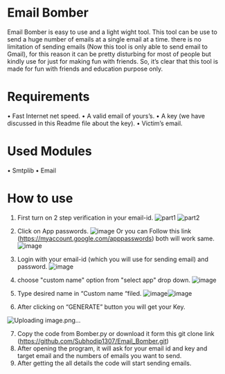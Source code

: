 # Email Bomber
Email Bomber is easy to use and a light wight tool. This tool can be use to send a huge number of emails at a single email at a time. there is no limitation of sending emails (Now this tool is only able to send email to Gmail), for this reason it can be pretty disturbing for most of people but kindly use for just for making fun with friends. So, it’s clear that this tool is made for fun with friends and education purpose only.     
# Requirements
•	Fast Internet net speed.
•	A valid email of yours’s.
•	A key (we have discussed in this Readme file about the key).
•	Victim’s email.
# Used Modules 
•	Smtplib
•	Email
# How to use
1.	First turn on 2 step verification in your email-id.
 ![part1](https://user-images.githubusercontent.com/111901004/216810587-28ae9444-c0b2-45b5-9c59-fd0990e42398.jpg)
![part2](https://user-images.githubusercontent.com/111901004/216810621-923fa38a-b011-414a-853b-bc84e9dfa4e6.jpg) 
2.	Click on App passwords.
![image](https://user-images.githubusercontent.com/111901004/216810640-947fa5e6-515b-4043-86bf-a571415f022f.png) 
Or you can Follow this link (https://myaccount.google.com/apppasswords) both will work same.
 ![image](https://user-images.githubusercontent.com/111901004/216810652-eb916977-8802-4f07-a540-edc438d7a76d.png)
3.	Login with your email-id (which you will use for sending email) and password.
 ![image](https://user-images.githubusercontent.com/111901004/216810679-c53bd47c-0e7a-4e47-a11a-1c89e5ab0c1b.png)

4.	choose "custom name" option from "select app" drop down. 
![image](https://user-images.githubusercontent.com/111901004/216810698-9b245324-a179-45e8-9a81-637b3b267b26.png)

5.	Type desired name in “Custom name “filed.
   ![image](https://user-images.githubusercontent.com/111901004/216810711-64df8381-6834-43d0-b83f-19ca2524cd28.png)![image](https://user-images.githubusercontent.com/111901004/216810769-47dd2382-e75f-46ed-9868-133820df3e32.png)

6.	 After clicking on “GENERATE” button you will get your Key.

![Uploading image.png…]()

7.	Copy the code from Bomber.py or download it form this git clone link (https://github.com/Subhodip1307/Email_Bomber.git)
8.	After opening the program, it will ask for your email id and key and target email and the numbers of emails you want to send. 
9.	After getting the all details the code will start sending emails. 




